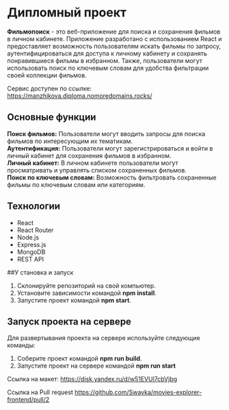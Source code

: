 # Дипломный проект 

**Фильмопоиск** - это веб-приложение для поиска и сохранения фильмов в личном кабинете. Приложение разработано с использованием React и предоставляет возможность пользователям искать фильмы по запросу, аутентифицироваться для доступа к личному кабинету и сохранять понравившиеся фильмы в избранном. Также, пользователи могут использовать поиск по ключевым словам для удобства фильтрации своей коллекции фильмов.  

Сервис доступен по ссылке: https://manzhikova.diploma.nomoredomains.rocks/  

## Основные функции  

**Поиск фильмов:** Пользователи могут вводить запросы для поиска фильмов по интересующим их тематикам.  
**Аутентификация:** Пользователи могут зарегистрироваться и войти в личный кабинет для сохранения фильмов в избранном.  
**Личный кабинет:** В личном кабинете пользователи могут просматривать и управлять списком сохраненных фильмов.  
**Поиск по ключевым словам:** Возможность фильтровать сохраненные фильмы по ключевым словам или категориям.  

## Технологии  
* React  
* React Router  
* Node.js  
* Express.js  
* MongoDB  
* REST API  

##У становка и запуск  

1. Склонируйте репозиторий на свой компьютер.  
2. Установите зависимости командой **npm install**.  
3. Запустите проект командой **npm start**.  

## Запуск проекта на сервере  

Для развертывания проекта на сервере используйте следующие команды:  
1. Соберите проект командой **npm run build**.  
2. Запустите проект на сервере командой **npm run start**  

Ссылка на макет: https://disk.yandex.ru/d/w51EVUl7cbVjbg  

Ссылка на Pull request https://github.com/Swayka/movies-explorer-frontend/pull/2  
